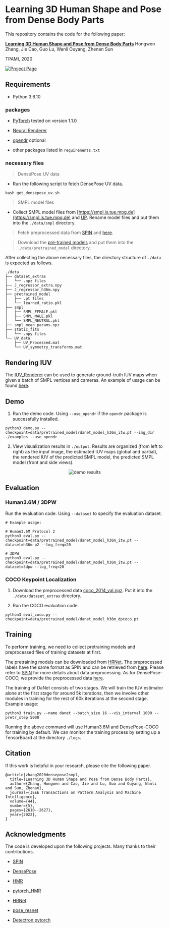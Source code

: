 # Learning 3D Human Shape and Pose from Dense Body Parts

This repository contains the code for the following paper:

**[Learning 3D Human Shape and Pose from Dense Body Parts](https://hongwenzhang.github.io/DensePose2SMPL)** 
Hongwen Zhang, Jie Cao, Guo Lu, Wanli Ouyang, Zhenan Sun

TPAMI, 2020

[![Project Page](https://hongwenzhang.github.io/DensePose2SMPL/img/framework.png "Project Page")](https://hongwenzhang.github.io/DensePose2SMPL)

## Requirements

- Python 3.6.10

### packages

- [PyTorch](https://www.pytorch.org) tested on version 1.1.0

- [Neural Renderer](https://github.com/daniilidis-group/neural_renderer)

- [opendr](https://gitlab.eecs.umich.edu/ngv-python-modules/opendr#) optional

- other packages listed in `requirements.txt`

### necessary files

> DensePose UV data

- Run the following script to fetch DensePose UV data.

```
bash get_densepose_uv.sh
```
> SMPL model files

- Collect SMPL model files from [https://smpl.is.tue.mpg.de](https://smpl.is.tue.mpg.de) and [UP](https://github.com/classner/up/blob/master/models/3D/basicModel_neutral_lbs_10_207_0_v1.0.0.pkl). Rename model files and put them into the `./data/smpl` directory.

> Fetch preprocessed data from [SPIN](https://github.com/nkolot/SPIN#fetch-data) and [here](https://drive.google.com/drive/folders/1vP3HxsMHdB3_2lthLDq1RTsVeBnOJlpC?usp=sharing).

> Download the [pre-trained models](https://drive.google.com/drive/folders/1vP3HxsMHdB3_2lthLDq1RTsVeBnOJlpC?usp=sharing) and put them into the `./data/pretrained_model` directory.

After collecting the above necessary files, the directory structure of `./data` is expected as follows.  
```
./data
├── dataset_extras
│   └── .npz files
├── J_regressor_extra.npy
├── J_regressor_h36m.npy
├── pretrained_model
│   ├── .pt files
│   └── learned_ratio.pkl
├── smpl
│   ├── SMPL_FEMALE.pkl
│   ├── SMPL_MALE.pkl
│   └── SMPL_NEUTRAL.pkl
├── smpl_mean_params.npz
├── static_fits
│   └── .npy files
└── UV_data
    ├── UV_Processed.mat
    └── UV_symmetry_transforms.mat
```

## Rendering IUV

The [IUV_Renderer](utils/renderer.py#L202) can be used to generate ground-truth IUV maps when given a batch of SMPL vertices and cameras. An example of usage can be found [here](demo.py#L151).

## Demo

1. Run the demo code. Using `--use_opendr` if the `opendr` package is successfully installed.

```
python3 demo.py --checkpoint=data/pretrained_model/danet_model_h36m_itw.pt --img_dir ./examples --use_opendr
```

2. View visualization results in `./output`. Results are organized (from left to right) as the input image, the estimated IUV maps (global and partial), the rendered IUV of the predicted SMPL model, the predicted SMPL model (front and side views).

<p align='center'>
<img src='https://hongwenzhang.github.io/DensePose2SMPL/img/demo_result.png' title='demo results' style='max-width:600px'></img>
</p>

## Evaluation

### Human3.6M / 3DPW

Run the evaluation code. Using `--dataset` to specify the evaluation dataset.
```
# Example usage:

# Human3.6M Protocol 2
python3 eval.py --checkpoint=data/pretrained_model/danet_model_h36m_itw.pt --dataset=h36m-p2 --log_freq=20

# 3DPW
python3 eval.py --checkpoint=data/pretrained_model/danet_model_h36m_itw.pt --dataset=3dpw --log_freq=20
```

### COCO Keypoint Localization

1. Download the preprocessed data [coco_2014_val.npz](https://drive.google.com/drive/folders/1vP3HxsMHdB3_2lthLDq1RTsVeBnOJlpC?usp=sharing). Put it into the `./data/dataset_extras` directory. 

2. Run the COCO evaluation code.
```
python3 eval_coco.py --checkpoint=data/pretrained_model/danet_model_h36m_dpcoco.pt
```

## Training

To perform training, we need to collect pretraining models and preprocessed files of training datasets at first.

The pretraining models can be downloaded from [HRNet](https://github.com/HRNet/HRNet-Human-Pose-Estimation#:~:text=Download%20pretrained%20models).
The preprocessed labels have the same format as SPIN and can be retrieved from [here](https://github.com/nkolot/SPIN#fetch-data). Please refer to [SPIN](https://github.com/nkolot/SPIN) for more details about data preprocessing. As for DensePose-COCO, we provide the preprocessed data [here](https://drive.google.com/drive/folders/1vP3HxsMHdB3_2lthLDq1RTsVeBnOJlpC?usp=sharing).

The training of DaNet consists of two stages. We will train the IUV estimator alone at the first stage for around 5k iterations, then we involve other modules in training for the rest of 60k iterations at the second stage. Example usage:
```
python3 train.py --name danet --batch_size 16 --vis_interval 1000 --pretr_step 5000
```
Running the above command will use Human3.6M and DensePose-COCO for training by default. We can monitor the training process by setting up a TensorBoard at the directory `./logs`.

## Citation
If this work is helpful in your research, please cite the following paper.
```
@article{zhang2020densepose2smpl,
  title={Learning 3D Human Shape and Pose from Dense Body Parts},
  author={Zhang, Hongwen and Cao, Jie and Lu, Guo and Ouyang, Wanli and Sun, Zhenan},
  journal={IEEE Transactions on Pattern Analysis and Machine Intelligence},
  volume={44},
  number={5},
  pages={2610--2627},
  year={2022},
}
```

## Acknowledgments

The code is developed upon the following projects. Many thanks to their contributions.

- [SPIN](https://github.com/nkolot/SPIN)

- [DensePose](https://github.com/facebookresearch/DensePose)

- [HMR](https://github.com/akanazawa/hmr)

- [pytorch_HMR](https://github.com/MandyMo/pytorch_HMR)

- [HRNet](https://github.com/leoxiaobin/deep-high-resolution-net.pytorch)

- [pose_resnet](https://github.com/Microsoft/human-pose-estimation.pytorch)

- [Detectron.pytorch](https://github.com/roytseng-tw/Detectron.pytorch)
